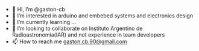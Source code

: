 - 👋 Hi, I’m @gaston-cb
- 👀 I’m interested in arduino and embebed systems and electronics design 
- 🌱 I’m currently learning ...
- 💞️ I’m looking to collaborate on Instituto Argentino de Radioastronomia(IAR) and not experience in team developers 
- 📫 How to reach me gaston.cb.90@gmail.com 

<!---
gaston-cb/gaston-cb is a ✨ special ✨ repository because its `README.md` (this file) appears on your GitHub profile.
You can click the Preview link to take a look at your changes.
--->
